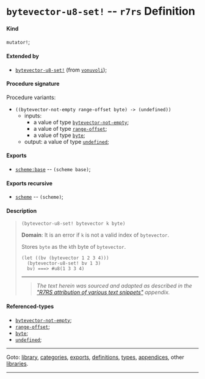 

<a id='definition__r7rs__bytevector-u8-set_21'></a>

# `bytevector-u8-set!` -- `r7rs` Definition


<a id='definition__r7rs__bytevector-u8-set_21__kind'></a>

#### Kind

`mutator!`;


<a id='definition__r7rs__bytevector-u8-set_21__extended-by'></a>

#### Extended by

 * [`bytevector-u8-set!`](../../vonuvoli/definitions/bytevector-u8-set_21.md#definition__vonuvoli__bytevector-u8-set_21) (from [`vonuvoli`](../../vonuvoli/_index.md#library__vonuvoli));


<a id='definition__r7rs__bytevector-u8-set_21__procedure-signature'></a>

#### Procedure signature

Procedure variants:
 * `((bytevector-not-empty range-offset byte) -> (undefined))`
   * inputs:
     * a value of type [`bytevector-not-empty`](../../r7rs/types/bytevector-not-empty.md#type__r7rs__bytevector-not-empty);
     * a value of type [`range-offset`](../../r7rs/types/range-offset.md#type__r7rs__range-offset);
     * a value of type [`byte`](../../r7rs/types/byte.md#type__r7rs__byte);
   * output: a value of type [`undefined`](../../r7rs/types/undefined.md#type__r7rs__undefined);


<a id='definition__r7rs__bytevector-u8-set_21__exports'></a>

#### Exports

 * [`scheme:base`](../../r7rs/exports/scheme_3a_base.md#export__r7rs__scheme_3a_base) -- `(scheme base)`;


<a id='definition__r7rs__bytevector-u8-set_21__exports-recursive'></a>

#### Exports recursive

 * [`scheme`](../../r7rs/exports/scheme.md#export__r7rs__scheme) -- `(scheme)`;


<a id='definition__r7rs__bytevector-u8-set_21__description'></a>

#### Description

> ````
> (bytevector-u8-set! bytevector k byte)
> ````
> 
> 
> **Domain**:  It is an error if `k` is not a valid index of `bytevector`.
> 
> Stores `byte` as the `k`th byte of `bytevector`.
> ````
> (let ((bv (bytevector 1 2 3 4)))
>   (bytevector-u8-set! bv 1 3)
>   bv) ===> #u8(1 3 3 4)
> ````
> 
> 
> ----
> > *The text herein was sourced and adapted as described in the ["R7RS attribution of various text snippets"](../../r7rs/appendices/attribution.md#appendix__r7rs__attribution) appendix.*


<a id='definition__r7rs__bytevector-u8-set_21__referenced-types'></a>

#### Referenced-types

 * [`bytevector-not-empty`](../../r7rs/types/bytevector-not-empty.md#type__r7rs__bytevector-not-empty);
 * [`range-offset`](../../r7rs/types/range-offset.md#type__r7rs__range-offset);
 * [`byte`](../../r7rs/types/byte.md#type__r7rs__byte);
 * [`undefined`](../../r7rs/types/undefined.md#type__r7rs__undefined);

----

Goto: [library](../../r7rs/_index.md#library__r7rs), [categories](../../r7rs/categories/_index.md#toc__r7rs__categories), [exports](../../r7rs/exports/_index.md#toc__r7rs__exports), [definitions](../../r7rs/definitions/_index.md#toc__r7rs__definitions), [types](../../r7rs/types/_index.md#toc__r7rs__types), [appendices](../../r7rs/appendices/_index.md#toc__r7rs__appendices), other [libraries](../../_libraries.md#toc__libraries).

----


